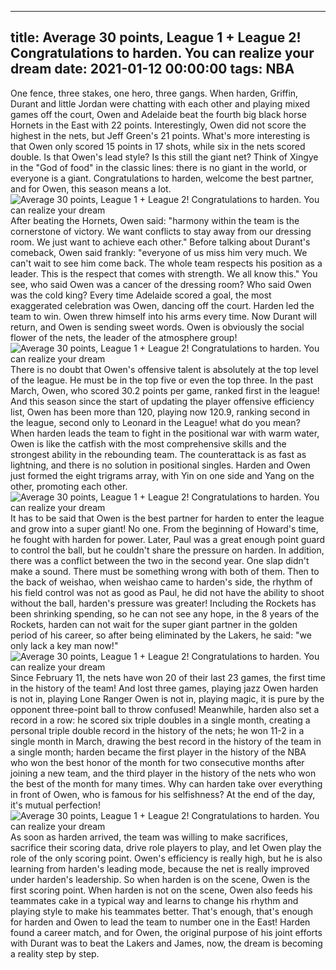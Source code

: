 
---
title: Average 30 points, League 1 + League 2! Congratulations to harden. You can realize your dream
date: 2021-01-12 00:00:00
tags:  NBA
---
One fence, three stakes, one hero, three gangs. When harden, Griffin, Durant and little Jordan were chatting with each other and playing mixed games off the court, Owen and Adelaide beat the fourth big black horse Hornets in the East with 22 points. Interestingly, Owen did not score the highest in the nets, but Jeff Green's 21 points. What's more interesting is that Owen only scored 15 points in 17 shots, while six in the nets scored double. Is that Owen's lead style? Is this still the giant net? Think of Xingye in the "God of food" in the classic lines: there is no giant in the world, or everyone is a giant. Congratulations to harden, welcome the best partner, and for Owen, this season means a lot.
![Average 30 points, League 1 + League 2! Congratulations to harden. You can realize your dream](fc794892-9be3-4f90-bdee-895c81151be2.gif)
After beating the Hornets, Owen said: "harmony within the team is the cornerstone of victory. We want conflicts to stay away from our dressing room. We just want to achieve each other." Before talking about Durant's comeback, Owen said frankly: "everyone of us miss him very much. We can't wait to see him come back. The whole team respects his position as a leader. This is the respect that comes with strength. We all know this." You see, who said Owen was a cancer of the dressing room? Who said Owen was the cold king? Every time Adelaide scored a goal, the most exaggerated celebration was Owen, dancing off the court. Harden led the team to win. Owen threw himself into his arms every time. Now Durant will return, and Owen is sending sweet words. Owen is obviously the social flower of the nets, the leader of the atmosphere group!
![Average 30 points, League 1 + League 2! Congratulations to harden. You can realize your dream](5b2a430d-c571-4794-9649-a3fa04fc87cc.gif)
There is no doubt that Owen's offensive talent is absolutely at the top level of the league. He must be in the top five or even the top three. In the past March, Owen, who scored 30.2 points per game, ranked first in the league! And this season since the start of updating the player offensive efficiency list, Owen has been more than 120, playing now 120.9, ranking second in the league, second only to Leonard in the League! what do you mean? When harden leads the team to fight in the positional war with warm water, Owen is like the catfish with the most comprehensive skills and the strongest ability in the rebounding team. The counterattack is as fast as lightning, and there is no solution in positional singles. Harden and Owen just formed the eight trigrams array, with Yin on one side and Yang on the other, promoting each other.
![Average 30 points, League 1 + League 2! Congratulations to harden. You can realize your dream](1cc3b29d-fbad-424b-83bf-9ea53eefa03a.gif)
It has to be said that Owen is the best partner for harden to enter the league and grow into a super giant! No one. From the beginning of Howard's time, he fought with harden for power. Later, Paul was a great enough point guard to control the ball, but he couldn't share the pressure on harden. In addition, there was a conflict between the two in the second year. One slap didn't make a sound. There must be something wrong with both of them. Then to the back of weishao, when weishao came to harden's side, the rhythm of his field control was not as good as Paul, he did not have the ability to shoot without the ball, harden's pressure was greater! Including the Rockets has been shrinking spending, so he can not see any hope, in the 8 years of the Rockets, harden can not wait for the super giant partner in the golden period of his career, so after being eliminated by the Lakers, he said: "we only lack a key man now!"
![Average 30 points, League 1 + League 2! Congratulations to harden. You can realize your dream](9f4d8870-5b63-469c-9db0-5a8b8c94d01b.gif)
Since February 11, the nets have won 20 of their last 23 games, the first time in the history of the team! And lost three games, playing jazz Owen harden is not in, playing Lone Ranger Owen is not in, playing magic, it is pure by the opponent three-point ball to throw confused! Meanwhile, harden also set a record in a row: he scored six triple doubles in a single month, creating a personal triple double record in the history of the nets; he won 11-2 in a single month in March, drawing the best record in the history of the team in a single month; harden became the first player in the history of the NBA who won the best honor of the month for two consecutive months after joining a new team, and the third player in the history of the nets who won the best of the month for many times. Why can harden take over everything in front of Owen, who is famous for his selfishness? At the end of the day, it's mutual perfection!
![Average 30 points, League 1 + League 2! Congratulations to harden. You can realize your dream](81e255e1-a43d-45c1-a2a2-e631ed245736.gif)
As soon as harden arrived, the team was willing to make sacrifices, sacrifice their scoring data, drive role players to play, and let Owen play the role of the only scoring point. Owen's efficiency is really high, but he is also learning from harden's leading mode, because the net is really improved under harden's leadership. So when harden is on the scene, Owen is the first scoring point. When harden is not on the scene, Owen also feeds his teammates cake in a typical way and learns to change his rhythm and playing style to make his teammates better. That's enough, that's enough for harden and Owen to lead the team to number one in the East! Harden found a career match, and for Owen, the original purpose of his joint efforts with Durant was to beat the Lakers and James, now, the dream is becoming a reality step by step.